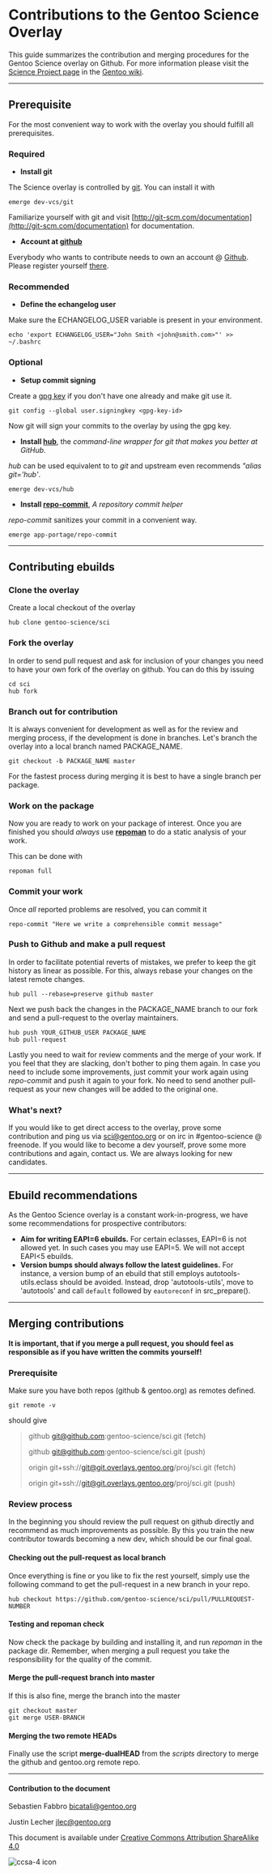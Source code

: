 # Contributions to the Gentoo Science Overlay

This guide summarizes the contribution and merging procedures for the Gentoo Science overlay on Github. For more information please visit the [Science Project page](https://wiki.gentoo.org/wiki/Project:Science/Contributing) in the [Gentoo wiki](https://wiki.gentoo.org/).

----
## Prerequisite
For the most convenient way to work with the overlay you should fulfill all prerequisites.

### Required

* **Install git**

The Science overlay is controlled by [git](http://git-scm.com/). You can install it with

    emerge dev-vcs/git

Familiarize yourself with git and visit [http://git-scm.com/documentation](http://git-scm.com/documentation) for documentation.

* **Account at [github](https://github.com/join)**

Everybody who wants to contribute needs to own an account @ [Github](http://github.com/). Please register yourself [there](https://github.com/join).

### Recommended
* **Define the echangelog user**

Make sure the ECHANGELOG_USER variable is present in your environment.

    echo 'export ECHANGELOG_USER="John Smith <john@smith.com>"' >> ~/.bashrc

### Optional
* **Setup commit signing**

Create a [gpg key](http://www.gossamer-threads.com/lists/gentoo/dev/268496?do=post_view_threaded) if you don't have one already and make git use it.

    git config --global user.signingkey <gpg-key-id>

Now git will sign your commits to the overlay by using the gpg key.

* **Install [hub](http://hub.github.com/)**, the *command-line wrapper for git that makes you better at GitHub*.

*hub* can be used equivalent to to *git* and upstream even recommends *"alias git='hub'*.

    emerge dev-vcs/hub

* **Install [repo-commit](https://bitbucket.org/gentoo/repo-commit/)**, *A repository commit helper*

*repo-commit* sanitizes your commit in a convenient way.

    emerge app-portage/repo-commit

---
## Contributing ebuilds

### Clone the overlay

Create a local checkout of the overlay

    hub clone gentoo-science/sci

### Fork the overlay
In order to send pull request and ask for inclusion of your changes you need to have your own fork of the overlay on github. You can do this by issuing

    cd sci
    hub fork

### Branch out for contribution
It is always convenient for development as well as for the review and merging process, if the development is done in branches. Let's branch the overlay into a local branch named PACKAGE_NAME.

    git checkout -b PACKAGE_NAME master

For the fastest process during merging it is best to have a single branch per package.

### Work on the package
Now you are ready to work on your package of interest. Once you are finished you should _always_ use **[repoman](http://dev.gentoo.org/~zmedico/portage/doc/man/repoman.1.html)** to do a static analysis of your work.

This can be done with

    repoman full

### Commit your work
Once *all* reported problems are resolved, you can commit it

    repo-commit "Here we write a comprehensible commit message"

### Push to Github and make a pull request
In order to facilitate potential reverts of mistakes, we prefer to keep the git history as linear as possible. For this, always rebase your changes on the latest remote changes.

    hub pull --rebase=preserve github master

Next we push back the changes in the PACKAGE_NAME branch to our fork and send a pull-request to the overlay maintainers.

    hub push YOUR_GITHUB_USER PACKAGE_NAME
    hub pull-request

Lastly you need to wait for review comments and the merge of your work. If you feel that they are slacking, don't bother to ping them again. In case you need to include some improvements, just commit your work again using *repo-commit* and push it again to your fork. No need to send another pull-request as your new changes will be added to the original one.

### What's next?
If you would like to get direct access to the overlay, prove some contribution and ping us via sci@gentoo.org or on irc in #gentoo-science @ freenode. If you would like to become a dev yourself, prove some more contributions and again, contact us. We are always looking for new candidates.

----
## Ebuild recommendations
As the Gentoo Science overlay is a constant work-in-progress, we have some recommendations for prospective contributors:

* **Aim for writing EAPI=6 ebuilds.** For certain eclasses, EAPI=6 is not allowed yet. In such cases you may use EAPI=5. We will not accept EAPI<5 ebuilds.
* **Version bumps should always follow the latest guidelines.** For instance, a version bump of an ebuild that still employs autotools-utils.eclass should be avoided. Instead, drop 'autotools-utils', move to 'autotools' and call `default` followed by `eautoreconf` in src_prepare().

----
## Merging contributions

**It is important, that if you merge a pull request, you should feel as responsible as if you have written the commits yourself!**



### Prerequisite

Make sure you have both repos (github & gentoo.org) as remotes defined.

    git remote -v

should give

>github	git@github.com:gentoo-science/sci.git (fetch)
>
>github	git@github.com:gentoo-science/sci.git (push)
>
>origin	git+ssh://git@git.overlays.gentoo.org/proj/sci.git (fetch)
>
>origin	git+ssh://git@git.overlays.gentoo.org/proj/sci.git (push)


### Review process

In the beginning you should review the pull request on github directly and recommend as much improvements as possible. By this you train the new contributor towards becoming a new dev, which should be our final goal.

#### Checking out the pull-request as local branch
Once everything is fine or you like to fix the rest yourself, simply use the following command to get the pull-request in a new branch in your repo.

    hub checkout https://github.com/gentoo-science/sci/pull/PULLREQUEST-NUMBER

#### Testing and repoman check
Now check the package by building and installing it, and run *repoman* in the package dir. Remember, when merging a pull request you take the responsibility for the quality of the commit.

#### Merge the pull-request branch into master
If this is also fine, merge the branch into the master

    git checkout master
    git merge USER-BRANCH

#### Merging the two remote HEADs
Finally use the script **merge-dualHEAD** from the *scripts* directory to merge the github and gentoo.org remote repo.


---
#### Contribution to the document
Sebastien Fabbro <bicatali@gentoo.org>

Justin Lecher <jlec@gentoo.org>

This document is available under [Creative Commons Attribution ShareAlike 4.0](http://creativecommons.org/licenses/by-sa/4.0)

![ccsa-4 icon](http://i.creativecommons.org/l/by-sa/4.0/88x31.png)
